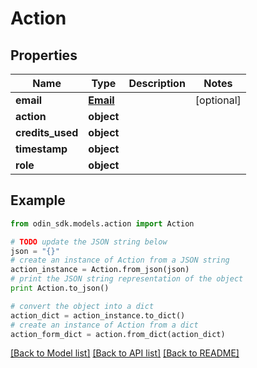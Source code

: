 # Action


## Properties

Name | Type | Description | Notes
------------ | ------------- | ------------- | -------------
**email** | [**Email**](Email.md) |  | [optional] 
**action** | **object** |  | 
**credits_used** | **object** |  | 
**timestamp** | **object** |  | 
**role** | **object** |  | 

## Example

```python
from odin_sdk.models.action import Action

# TODO update the JSON string below
json = "{}"
# create an instance of Action from a JSON string
action_instance = Action.from_json(json)
# print the JSON string representation of the object
print Action.to_json()

# convert the object into a dict
action_dict = action_instance.to_dict()
# create an instance of Action from a dict
action_form_dict = action.from_dict(action_dict)
```
[[Back to Model list]](../README.md#documentation-for-models) [[Back to API list]](../README.md#documentation-for-api-endpoints) [[Back to README]](../README.md)



